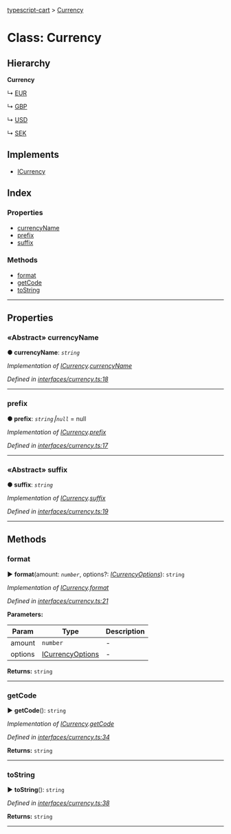 [typescript-cart](../README.md) > [Currency](../classes/currency.md)



# Class: Currency

## Hierarchy

**Currency**

↳  [EUR](eur.md)




↳  [GBP](gbp.md)




↳  [USD](usd.md)




↳  [SEK](sek.md)








## Implements

* [ICurrency](../interfaces/icurrency.md)

## Index

### Properties

* [currencyName](currency.md#currencyname)
* [prefix](currency.md#prefix)
* [suffix](currency.md#suffix)


### Methods

* [format](currency.md#format)
* [getCode](currency.md#getcode)
* [toString](currency.md#tostring)



---
## Properties
<a id="currencyname"></a>

### «Abstract» currencyName

**●  currencyName**:  *`string`* 

*Implementation of [ICurrency](../interfaces/icurrency.md).[currencyName](../interfaces/icurrency.md#currencyname)*

*Defined in [interfaces/currency.ts:18](https://github.com/FlareMind/typescript-cart/blob/b9c0f4d/src/interfaces/currency.ts#L18)*





___

<a id="prefix"></a>

###  prefix

**●  prefix**:  *`string`⎮`null`*  =  null

*Implementation of [ICurrency](../interfaces/icurrency.md).[prefix](../interfaces/icurrency.md#prefix)*

*Defined in [interfaces/currency.ts:17](https://github.com/FlareMind/typescript-cart/blob/b9c0f4d/src/interfaces/currency.ts#L17)*





___

<a id="suffix"></a>

### «Abstract» suffix

**●  suffix**:  *`string`* 

*Implementation of [ICurrency](../interfaces/icurrency.md).[suffix](../interfaces/icurrency.md#suffix)*

*Defined in [interfaces/currency.ts:19](https://github.com/FlareMind/typescript-cart/blob/b9c0f4d/src/interfaces/currency.ts#L19)*





___


## Methods
<a id="format"></a>

###  format

► **format**(amount: *`number`*, options?: *[ICurrencyOptions](../interfaces/icurrencyoptions.md)*): `string`



*Implementation of [ICurrency](../interfaces/icurrency.md).[format](../interfaces/icurrency.md#format)*

*Defined in [interfaces/currency.ts:21](https://github.com/FlareMind/typescript-cart/blob/b9c0f4d/src/interfaces/currency.ts#L21)*



**Parameters:**

| Param | Type | Description |
| ------ | ------ | ------ |
| amount | `number`   |  - |
| options | [ICurrencyOptions](../interfaces/icurrencyoptions.md)   |  - |





**Returns:** `string`





___

<a id="getcode"></a>

###  getCode

► **getCode**(): `string`



*Implementation of [ICurrency](../interfaces/icurrency.md).[getCode](../interfaces/icurrency.md#getcode)*

*Defined in [interfaces/currency.ts:34](https://github.com/FlareMind/typescript-cart/blob/b9c0f4d/src/interfaces/currency.ts#L34)*





**Returns:** `string`





___

<a id="tostring"></a>

###  toString

► **toString**(): `string`



*Defined in [interfaces/currency.ts:38](https://github.com/FlareMind/typescript-cart/blob/b9c0f4d/src/interfaces/currency.ts#L38)*





**Returns:** `string`





___


